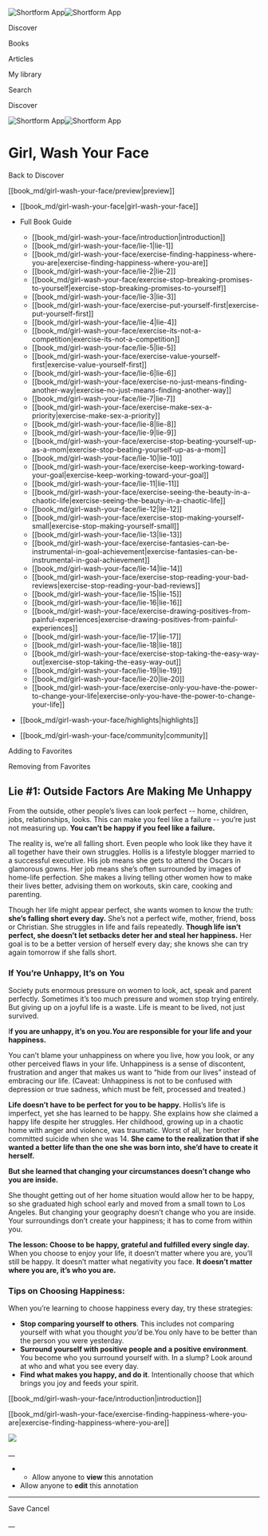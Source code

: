 ![Shortform App](/img/logo.36a2399e.svg)![Shortform App](/img/logo-dark.70c1b072.svg)

Discover

Books

Articles

My library

Search

Discover

![Shortform App](/img/logo.36a2399e.svg)![Shortform App](/img/logo-dark.70c1b072.svg)

# Girl, Wash Your Face

Back to Discover

[[book_md/girl-wash-your-face/preview|preview]]

  * [[book_md/girl-wash-your-face|girl-wash-your-face]]
  * Full Book Guide

    * [[book_md/girl-wash-your-face/introduction|introduction]]
    * [[book_md/girl-wash-your-face/lie-1|lie-1]]
    * [[book_md/girl-wash-your-face/exercise-finding-happiness-where-you-are|exercise-finding-happiness-where-you-are]]
    * [[book_md/girl-wash-your-face/lie-2|lie-2]]
    * [[book_md/girl-wash-your-face/exercise-stop-breaking-promises-to-yourself|exercise-stop-breaking-promises-to-yourself]]
    * [[book_md/girl-wash-your-face/lie-3|lie-3]]
    * [[book_md/girl-wash-your-face/exercise-put-yourself-first|exercise-put-yourself-first]]
    * [[book_md/girl-wash-your-face/lie-4|lie-4]]
    * [[book_md/girl-wash-your-face/exercise-its-not-a-competition|exercise-its-not-a-competition]]
    * [[book_md/girl-wash-your-face/lie-5|lie-5]]
    * [[book_md/girl-wash-your-face/exercise-value-yourself-first|exercise-value-yourself-first]]
    * [[book_md/girl-wash-your-face/lie-6|lie-6]]
    * [[book_md/girl-wash-your-face/exercise-no-just-means-finding-another-way|exercise-no-just-means-finding-another-way]]
    * [[book_md/girl-wash-your-face/lie-7|lie-7]]
    * [[book_md/girl-wash-your-face/exercise-make-sex-a-priority|exercise-make-sex-a-priority]]
    * [[book_md/girl-wash-your-face/lie-8|lie-8]]
    * [[book_md/girl-wash-your-face/lie-9|lie-9]]
    * [[book_md/girl-wash-your-face/exercise-stop-beating-yourself-up-as-a-mom|exercise-stop-beating-yourself-up-as-a-mom]]
    * [[book_md/girl-wash-your-face/lie-10|lie-10]]
    * [[book_md/girl-wash-your-face/exercise-keep-working-toward-your-goal|exercise-keep-working-toward-your-goal]]
    * [[book_md/girl-wash-your-face/lie-11|lie-11]]
    * [[book_md/girl-wash-your-face/exercise-seeing-the-beauty-in-a-chaotic-life|exercise-seeing-the-beauty-in-a-chaotic-life]]
    * [[book_md/girl-wash-your-face/lie-12|lie-12]]
    * [[book_md/girl-wash-your-face/exercise-stop-making-yourself-small|exercise-stop-making-yourself-small]]
    * [[book_md/girl-wash-your-face/lie-13|lie-13]]
    * [[book_md/girl-wash-your-face/exercise-fantasies-can-be-instrumental-in-goal-achievement|exercise-fantasies-can-be-instrumental-in-goal-achievement]]
    * [[book_md/girl-wash-your-face/lie-14|lie-14]]
    * [[book_md/girl-wash-your-face/exercise-stop-reading-your-bad-reviews|exercise-stop-reading-your-bad-reviews]]
    * [[book_md/girl-wash-your-face/lie-15|lie-15]]
    * [[book_md/girl-wash-your-face/lie-16|lie-16]]
    * [[book_md/girl-wash-your-face/exercise-drawing-positives-from-painful-experiences|exercise-drawing-positives-from-painful-experiences]]
    * [[book_md/girl-wash-your-face/lie-17|lie-17]]
    * [[book_md/girl-wash-your-face/lie-18|lie-18]]
    * [[book_md/girl-wash-your-face/exercise-stop-taking-the-easy-way-out|exercise-stop-taking-the-easy-way-out]]
    * [[book_md/girl-wash-your-face/lie-19|lie-19]]
    * [[book_md/girl-wash-your-face/lie-20|lie-20]]
    * [[book_md/girl-wash-your-face/exercise-only-you-have-the-power-to-change-your-life|exercise-only-you-have-the-power-to-change-your-life]]
  * [[book_md/girl-wash-your-face/highlights|highlights]]
  * [[book_md/girl-wash-your-face/community|community]]



Adding to Favorites 

Removing from Favorites 

## Lie #1: Outside Factors Are Making Me Unhappy

From the outside, other people’s lives can look perfect -- home, children, jobs, relationships, looks. This can make you feel like a failure -- you’re just not measuring up. **You can’t be happy if you feel like a failure.**

The reality is, we’re all falling short. Even people who look like they have it all together have their own struggles. Hollis is a lifestyle blogger married to a successful executive. His job means she gets to attend the Oscars in glamorous gowns. Her job means she’s often surrounded by images of home-life perfection. She makes a living telling other women how to make their lives better, advising them on workouts, skin care, cooking and parenting.

Though her life might appear perfect, she wants women to know the truth: **she’s falling short every day.** She’s not a perfect wife, mother, friend, boss or Christian. She struggles in life and fails repeatedly. **Though life isn’t perfect, she doesn’t let setbacks deter her and steal her happiness.** Her goal is to be a better version of herself every day; she knows she can try again tomorrow if she falls short.

### If You’re Unhappy, It’s on You

Society puts enormous pressure on women to look, act, speak and parent perfectly. Sometimes it’s too much pressure and women stop trying entirely. But giving up on a joyful life is a waste. Life is meant to be lived, not just survived.

I**f you are unhappy, it’s on you._You_ are responsible for your life and your happiness.**

You can’t blame your unhappiness on where you live, how you look, or any other perceived flaws in your life. Unhappiness is a sense of discontent, frustration and anger that makes us want to “hide from our lives” instead of embracing our life. (Caveat: Unhappiness is not to be confused with depression or true sadness, which must be felt, processed and treated.)

**Life doesn’t have to be perfect for you to be happy.** Hollis’s life is imperfect, yet she has learned to be happy. She explains how she claimed a happy life despite her struggles. Her childhood, growing up in a chaotic home with anger and violence, was traumatic. Worst of all, her brother committed suicide when she was 14. **She came to the realization that if she wanted a better life than the one she was born into, she’d have to create it herself.**

**But she learned that changing your circumstances doesn’t change who you are inside.**

She thought getting out of her home situation would allow her to be happy, so she graduated high school early and moved from a small town to Los Angeles. But changing your geography doesn’t change who you are inside. Your surroundings don’t create your happiness; it has to come from within you.

**The lesson: Choose to be happy, grateful and fulfilled every single day.** When you choose to enjoy your life, it doesn’t matter where you are, you’ll still be happy. It doesn’t matter what negativity you face. **It doesn’t matter where you are, it’s who you are.**

### Tips on Choosing Happiness:

When you’re learning to choose happiness every day, try these strategies:

  * **Stop comparing yourself to others**. This includes not comparing yourself with what you thought _you’d_ be.You only have to be better than the person you were yesterday.
  * **Surround yourself with positive people and a positive environment**. You become who you surround yourself with. In a slump? Look around at who and what you see every day.
  * **Find what makes you happy, and do it**. Intentionally choose that which brings you joy and feeds your spirit.



[[book_md/girl-wash-your-face/introduction|introduction]]

[[book_md/girl-wash-your-face/exercise-finding-happiness-where-you-are|exercise-finding-happiness-where-you-are]]

![](https://bat.bing.com/action/0?ti=56018282&Ver=2&mid=061568df-da2f-419a-a221-e687317a782f&sid=49fff5b0636c11eeb9c611038afc8668&vid=4a005010636c11ee80c703d4c4a7acd5&vids=0&msclkid=N&pi=0&lg=en-US&sw=800&sh=600&sc=24&nwd=1&tl=Shortform%20%7C%20Book&p=https%3A%2F%2Fwww.shortform.com%2Fapp%2Fbook%2Fgirl-wash-your-face%2Flie-1&r=&lt=694&evt=pageLoad&sv=1&rn=85524)

__

  *   * Allow anyone to **view** this annotation
  * Allow anyone to **edit** this annotation



* * *

Save Cancel

__



